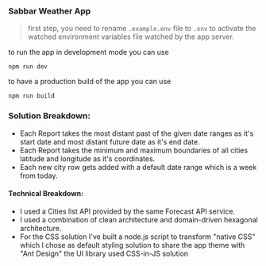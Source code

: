 ### Sabbar Weather App

> first step, you need to rename `.example.env` file to `.env` to activate the watched environment variables file watched by the app server.

to run the app in development mode you can use

```
npm run dev
```

to have a production build of the app you can use

```
npm run build
```

### Solution Breakdown:

- Each Report takes the most distant past of the given date ranges as it's start date and most distant future date as it's end date.
- Each Report takes the minimum and maximum boundaries of all cities latitude and longitude as it's coordinates.
- Each new city row gets added with a default date range which is a week from today.

#### Technical Breakdown:

- I used a Cities list API provided by the same Forecast API service.
- I used a combination of clean architecture and domain-driven hexagonal architecture.
- For the CSS solution I've built a node.js script to transform "native CSS" which I chose as default styling solution to share the app theme with "Ant Design" the UI library used CSS-in-JS solution
